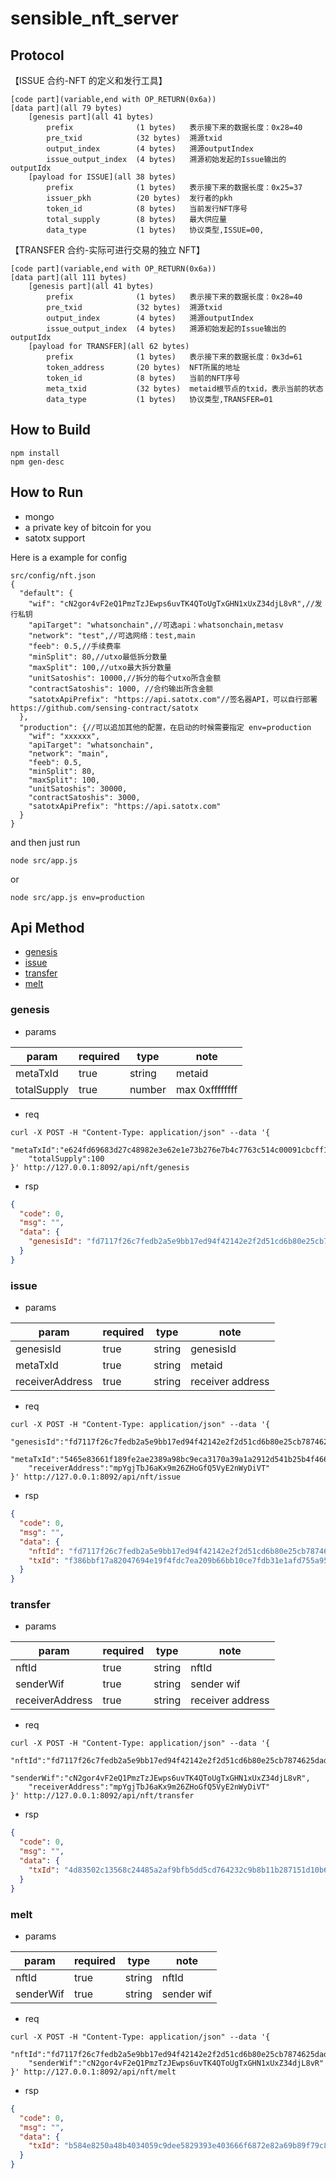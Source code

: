 # sensible_nft_server

## Protocol

【ISSUE 合约-NFT 的定义和发行工具】

```
[code part](variable,end with OP_RETURN(0x6a))
[data part](all 79 bytes)
	[genesis part](all 41 bytes)
		prefix 				(1 bytes)	表示接下来的数据长度：0x28=40
		pre_txid 			(32 bytes) 	溯源txid
		output_index 		(4 bytes) 	溯源outputIndex
		issue_output_index 	(4 bytes)	溯源初始发起的Issue输出的outputIdx
	[payload for ISSUE](all 38 bytes)
		prefix 				(1 bytes)  	表示接下来的数据长度：0x25=37
		issuer_pkh  		(20 bytes)  发行者的pkh
		token_id 			(8 bytes) 	当前发行NFT序号
		total_supply 		(8 bytes) 	最大供应量
		data_type 			(1 bytes)  	协议类型,ISSUE=00,
```

【TRANSFER 合约-实际可进行交易的独立 NFT】

```
[code part](variable,end with OP_RETURN(0x6a))
[data part](all 111 bytes)
	[genesis part](all 41 bytes)
		prefix 				(1 bytes)	表示接下来的数据长度：0x28=40
		pre_txid 			(32 bytes) 	溯源txid
		output_index 		(4 bytes) 	溯源outputIndex
		issue_output_index 	(4 bytes)	溯源初始发起的Issue输出的outputIdx
	[payload for TRANSFER](all 62 bytes)
		prefix 				(1 bytes)  	表示接下来的数据长度：0x3d=61
		token_address 		(20 bytes)  NFT所属的地址
		token_id 			(8 bytes) 	当前的NFT序号
		meta_txid 			(32 bytes)	metaid根节点的txid，表示当前的状态
		data_type 			(1 bytes)  	协议类型,TRANSFER=01
```

## How to Build

```
npm install
npm gen-desc
```

## How to Run

- mongo
- a private key of bitcoin for you
- satotx support

Here is a example for config

```
src/config/nft.json
{
  "default": {
    "wif": "cN2gor4vF2eQ1PmzTzJEwps6uvTK4QToUgTxGHN1xUxZ34djL8vR",//发行私钥
    "apiTarget": "whatsonchain",//可选api：whatsonchain,metasv
    "network": "test",//可选网络：test,main
    "feeb": 0.5,//手续费率
    "minSplit": 80,//utxo最低拆分数量
    "maxSplit": 100,//utxo最大拆分数量
    "unitSatoshis": 10000,//拆分的每个utxo所含金额
    "contractSatoshis": 1000, //合约输出所含金额
    "satotxApiPrefix": "https://api.satotx.com"//签名器API，可以自行部署 https://github.com/sensing-contract/satotx
  },
  "production": {//可以追加其他的配置，在启动的时候需要指定 env=production
    "wif": "xxxxxx",
    "apiTarget": "whatsonchain",
    "network": "main",
    "feeb": 0.5,
    "minSplit": 80,
    "maxSplit": 100,
    "unitSatoshis": 30000,
    "contractSatoshis": 3000,
    "satotxApiPrefix": "https://api.satotx.com"
  }
}
```

and then just run

```
node src/app.js
```

or

```
node src/app.js env=production
```

## <span id="apimethod">Api Method</span>

- [genesis](#genesis)
- [issue](#issue)
- [transfer](#transfer)
- [melt](#melt)

### <span id="genesis">genesis</span>

- params

| param       | required | type   | note           |
| ----------- | -------- | ------ | -------------- |
| metaTxId    | true     | string | metaid         |
| totalSupply | true     | number | max 0xffffffff |

- req

```shell
curl -X POST -H "Content-Type: application/json" --data '{
    "metaTxId":"e624fd69683d27c48982e3e62e1e73b276e7b4c7763c514c00091cbcff19f700",
    "totalSupply":100
}' http://127.0.0.1:8092/api/nft/genesis
```

- rsp

```json
{
  "code": 0,
  "msg": "",
  "data": {
    "genesisId": "fd7117f26c7fedb2a5e9bb17ed94f42142e2f2d51cd6b80e25cb7874625dadd5"
  }
}
```

### <span id="issue">issue</span>

- params

| param           | required | type   | note             |
| --------------- | -------- | ------ | ---------------- |
| genesisId       | true     | string | genesisId        |
| metaTxId        | true     | string | metaid           |
| receiverAddress | true     | string | receiver address |

- req

```shell
curl -X POST -H "Content-Type: application/json" --data '{
    "genesisId":"fd7117f26c7fedb2a5e9bb17ed94f42142e2f2d51cd6b80e25cb7874625dadd5",
    "metaTxId":"5465e83661f189fe2ae2389a98bc9eca3170a39a1a2912d541b25b4f4660f475",
    "receiverAddress":"mpYgjTbJ6aKx9m26ZHoGfQ5VyE2nWyDiVT"
}' http://127.0.0.1:8092/api/nft/issue
```

- rsp

```json
{
  "code": 0,
  "msg": "",
  "data": {
    "nftId": "fd7117f26c7fedb2a5e9bb17ed94f42142e2f2d51cd6b80e25cb7874625dadd51",
    "txId": "f386bbf17a82047694e19f4fdc7ea209b66bb10ce7fdb31e1afd755a95e93f00"
  }
}
```

### <span id="transfer">transfer</span>

- params

| param           | required | type   | note             |
| --------------- | -------- | ------ | ---------------- |
| nftId           | true     | string | nftId            |
| senderWif       | true     | string | sender wif       |
| receiverAddress | true     | string | receiver address |

- req

```shell
curl -X POST -H "Content-Type: application/json" --data '{
    "nftId":"fd7117f26c7fedb2a5e9bb17ed94f42142e2f2d51cd6b80e25cb7874625dadd51",
    "senderWif":"cN2gor4vF2eQ1PmzTzJEwps6uvTK4QToUgTxGHN1xUxZ34djL8vR",
    "receiverAddress":"mpYgjTbJ6aKx9m26ZHoGfQ5VyE2nWyDiVT"
}' http://127.0.0.1:8092/api/nft/transfer
```

- rsp

```json
{
  "code": 0,
  "msg": "",
  "data": {
    "txId": "4d83502c13568c24485a2af9bfb5dd5cd764232c9b8b11b287151d10b6995810"
  }
}
```

### <span id="melt">melt</span>

- params

| param     | required | type   | note       |
| --------- | -------- | ------ | ---------- |
| nftId     | true     | string | nftId      |
| senderWif | true     | string | sender wif |

- req

```shell
curl -X POST -H "Content-Type: application/json" --data '{
    "nftId":"fd7117f26c7fedb2a5e9bb17ed94f42142e2f2d51cd6b80e25cb7874625dadd51",
    "senderWif":"cN2gor4vF2eQ1PmzTzJEwps6uvTK4QToUgTxGHN1xUxZ34djL8vR"
}' http://127.0.0.1:8092/api/nft/melt
```

- rsp

```json
{
  "code": 0,
  "msg": "",
  "data": {
    "txId": "b584e8250a48b4034059c9dee5829393e403666f6872e82a69b89f79c886a3fa"
  }
}
```

